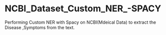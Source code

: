 # NCBI_Dataset_Custom_NER_-SPACY
Performing Custom NER with Spacy on NCBI(Mdeical Data)  to extract  the Disease ,Symptoms from the text.
